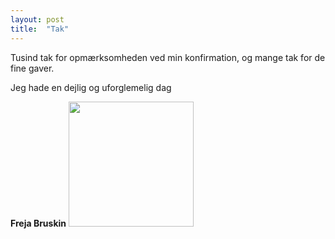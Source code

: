 ```yaml
---
layout: post
title:  "Tak"
---
```


Tusind tak for opmærksomheden ved min konfirmation, og mange tak for de fine gaver.

Jeg hade en dejlig og uforglemelig dag

**Freja Bruskin**
<span class="image object">
<img src="https://konf.hvordanmon.dk/assets/images/IMG_0462.JPG" width="200"/>
</span>
